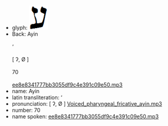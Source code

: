 - glyph: ![48d310743a4d49f1ba6182044ede4b51.png](25.png)
- Back: Ayin<br /><br />‘<br /><br />[ ʔ, Ø ]<br /><br />70<br /><br />[ee8e8341777bb3055df9c4e391c09e50.mp3](88.mp3)
- name: Ayin<br />
- latin transliteration: ‘<br />
- pronunciation: [ ʔ, Ø ] [Voiced_pharyngeal_fricative_ayin.mp3](65.mp3)
- number: 70<br />
- name spoken: [ee8e8341777bb3055df9c4e391c09e50.mp3](88.mp3)